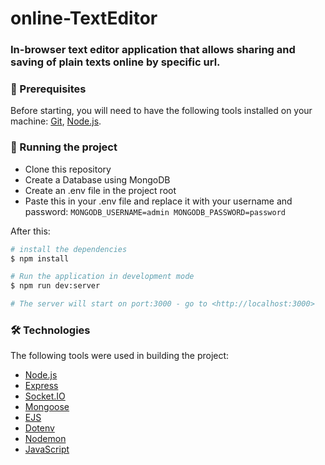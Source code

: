 # online-TextEditor
### In-browser text editor application that allows sharing and saving of plain texts online by specific url.

### 🚧 Prerequisites

Before starting, you will need to have the following tools installed on your machine:
[Git](https://git-scm.com), [Node.js](https://nodejs.org/en/). 

### 🎲 Running the project

- Clone this repository
- Create a Database using MongoDB
- Create an .env file in the project root
- Paste this in your .env file and replace it with your username and password:
`
MONGODB_USERNAME=admin
MONGODB_PASSWORD=password
`

After this:
```bash
# install the dependencies
$ npm install

# Run the application in development mode
$ npm run dev:server

# The server will start on port:3000 - go to <http://localhost:3000>
```

### 🛠 Technologies

The following tools were used in building the project:

- [Node.js](https://nodejs.org/en/)
- [Express](https://expressjs.com/)
- [Socket.IO](https://socket.io/)
- [Mongoose](https://mongoosejs.com/)
- [EJS](https://ejs.co/)
- [Dotenv](https://www.npmjs.com/package/dotenv)
- [Nodemon](https://www.npmjs.com/package/nodemon)
- [JavaScript](https://www.javascript.com/)